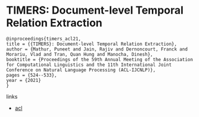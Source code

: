 # TIMERS: Document-level Temporal Relation Extraction

```
@inproceedings{timers_acl21,
title = {{TIMERS}: Document-level Temporal Relation Extraction},
author = {Mathur, Puneet and Jain, Rajiv and Dernoncourt, Franck and Morariu, Vlad and Tran, Quan Hung and Manocha, Dinesh},
booktitle = {Proceedings of the 59th Annual Meeting of the Association for Computational Linguistics and the 11th International Joint Conference on Natural Language Processing (ACL-IJCNLP)},
pages = {524--533},
year = {2021}
}
```

links
- [acl](https://aclanthology.org/2021.acl-short.67)
